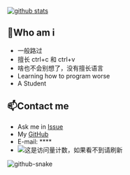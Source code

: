 

<!--
![banner](github-metrics.svg)
<a href="https://profile.codersrank.io/user/sudoskys/">
<img width="50%" align="left" src="https://cr-skills-chart-widget.azurewebsites.net/api/api?username=sudoskys&skills=Java,JSON,HTML,JavaScript,,Python,Shell,TypeScript,Vue" />
</a>
-->
<!--
<img width="50%" align="right" src="https://cr-skills-chart-widget.azurewebsites.net/api/api?username=sudoskys&skills=Java,JSON,HTML,JavaScript,,Python,Shell,TypeScript,Vue" />
-->

[![github stats](https://github-readme-stats.vercel.app/api?username=sisi0318&show_icons=true&count_private=true&include_all_commits=true&line_height=28&hide_rank=false&theme=dark&bg_color=DEG,1E90FF,87CEEB&text_color=E6E6FA&icon_color=FFFACD)](https://github.com/anuraghazra/github-readme-stats)
<!--
[![Top Langs](https://github-readme-stats.vercel.app/api/top-langs/?username=sisi0318&line_height=28&layout=compact&langs_count=10&hide=html&theme=dark&bg_color=DEG,87ceeb,0089A7&text_color=E6E6FA&icon_color=FFFACD)](https://github.com/anuraghazra/github-readme-stats)
-->
<!--
can use hide=glsl,js
-->
##  👋Who am i

- 一般路过
- 擅长 ctrl+c 和 ctrl+v
- 啥也不会别想了，没有擅长语言
- Learning how to program worse
- A Student


## 📫Contact me

-   Ask me in [Issue](https://github.com/sisi0318/sisi0318/issues)
-   My [GitHub](https://github.com/sisi0318)
-   E-mail: ****
-   ![这是访问量计数，如果看不到请刷新](https://visitor-badge.laobi.icu/badge?page_id=sisi0318.README)


<picture>
  <source media="(prefers-color-scheme: dark)" srcset="https://github.com/sisi0318/sisi0318/blob/output/github-contribution-grid-snake-dark.svg">
  <source media="(prefers-color-scheme: light)" srcset="https://github.com/sisi0318/sisi0318/blob/output/github-contribution-grid-snake.svg">
  <img alt="github-snake">
</picture>









